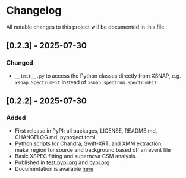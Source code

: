 # Changelog
All notable changes to this project will be documented in this file.

## [0.2.3] - 2025-07-30
### Changed
- `__init__.py` to access the Python classes directly from XSNAP, e.g. `xsnap.SpectrumFit` instead of `xsnap.spectrum.SpectrumFit`

## [0.2.2] - 2025-07-30
### Added
- First release in PyPI: all packages, LICENSE, README.md, CHANGELOG.md, pyproject.toml
- Python scripts for Chandra, Swift-XRT, and XMM extraction, make_region for source and background based off an event file
- Basic XSPEC fitting and supernova CSM analysis.
- Published in [test.pypi.org](https://test.pypi.org/p/xsnap) and [pypi.org](https://pypi.org/p/xsnap)
- Documentation is available [here](https://fercananything.github.io/XSNAP)